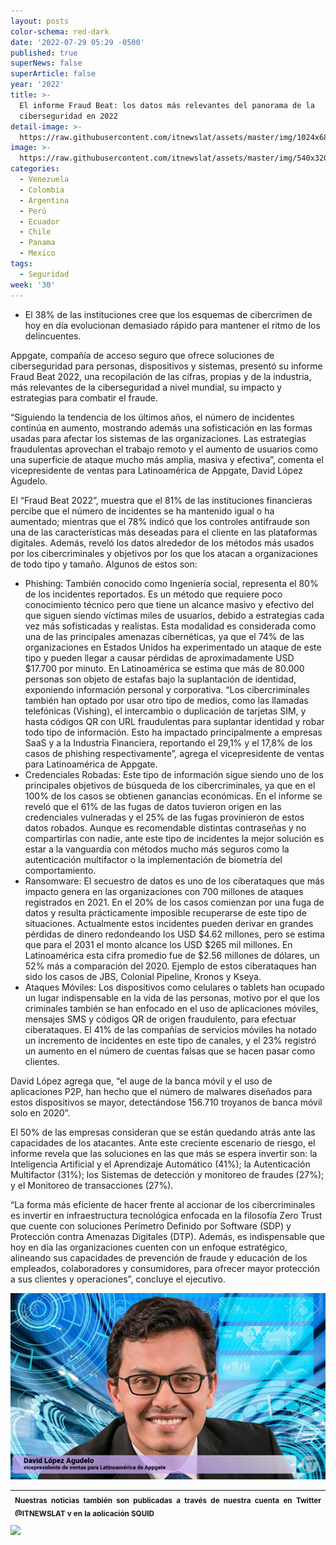 ```yaml
---
layout: posts
color-schema: red-dark
date: '2022-07-29 05:29 -0500'
published: true
superNews: false
superArticle: false
year: '2022'
title: >-
  El informe Fraud Beat: los datos más relevantes del panorama de la
  ciberseguridad en 2022
detail-image: >-
  https://raw.githubusercontent.com/itnewslat/assets/master/img/1024x680/David-Lopez-g.jpg
image: >-
  https://raw.githubusercontent.com/itnewslat/assets/master/img/540x320/David-Lopez-p.jpg
categories:
  - Venezuela
  - Colombia
  - Argentina
  - Perú
  - Ecuador
  - Chile
  - Panama
  - Mexico
tags:
  - Seguridad
week: '30'
---
```

- El 38% de las instituciones cree que los esquemas de cibercrimen de hoy en día evolucionan demasiado rápido para mantener el ritmo de los delincuentes.
 
Appgate, compañía de acceso seguro que ofrece soluciones de ciberseguridad para personas, dispositivos y sistemas, presentó su informe Fraud Beat 2022, una recopilación de las cifras, propias y de la industria, más relevantes de la ciberseguridad a nivel mundial, su impacto y estrategias para combatir el fraude.

“Siguiendo la tendencia de los últimos años, el número de incidentes continúa en aumento, mostrando además una sofisticación en las formas usadas para afectar los sistemas de las organizaciones. Las estrategias fraudulentas aprovechan el trabajo remoto y el aumento de usuarios como una superficie de ataque mucho más amplia, masiva y efectiva”, comenta el vicepresidente de ventas para Latinoamérica de Appgate, David López Agudelo.

El “Fraud Beat 2022”, muestra que el 81% de las instituciones financieras percibe que el número de incidentes se ha mantenido igual o ha aumentado; mientras que el 78% indicó que los controles antifraude son una de las características más deseadas para el cliente en las plataformas digitales. Además, reveló los datos alrededor de los métodos más usados por los cibercriminales y objetivos por los que los atacan a organizaciones de todo tipo y tamaño. Algunos de estos son:

- Phishing: También conocido como Ingeniería social, representa el 80% de los incidentes reportados. Es un método que requiere poco conocimiento técnico pero que tiene un alcance masivo y efectivo del que siguen siendo víctimas miles de usuarios, debido a estrategias cada vez más sofisticadas y realistas. Esta modalidad es considerada como una de las principales amenazas cibernéticas, ya que el 74% de las organizaciones en Estados Unidos ha experimentado un ataque de este tipo y pueden llegar a causar pérdidas de aproximadamente USD $17.700 por minuto. En Latinoamérica se estima que más de 80.000 personas son objeto de estafas bajo la suplantación de identidad, exponiendo información personal y corporativa.
 “Los cibercriminales también han optado por usar otro tipo de medios, como las llamadas telefónicas (Vishing), el intercambio o duplicación de tarjetas SIM, y hasta códigos QR con URL fraudulentas para suplantar identidad y robar todo tipo de información. Esto ha impactado principalmente a empresas SaaS y a la Industria Financiera, reportando el 29,1% y el 17,8% de los casos de phishing respectivamente”, agrega el vicepresidente de ventas para Latinoamérica de Appgate.
- Credenciales Robadas: Este tipo de información sigue siendo uno de los principales objetivos de búsqueda de los cibercriminales, ya que en el 100% de los casos se obtienen ganancias económicas. En el informe se reveló que el 61% de las fugas de datos tuvieron origen en las credenciales vulneradas y el 25% de las fugas provinieron de estos datos robados.
 Aunque es recomendable distintas contraseñas y no compartirlas con nadie, ante este tipo de incidentes la mejor solución es estar a la vanguardia con métodos mucho más seguros como la autenticación multifactor o la implementación de biometría del comportamiento.
- Ransomware: El secuestro de datos es uno de los ciberataques que más impacto genera en las organizaciones con 700 millones de ataques registrados en 2021. En el 20% de los casos comienzan por una fuga de datos y resulta prácticamente imposible recuperarse de este tipo de situaciones.
 Actualmente estos incidentes pueden derivar en grandes pérdidas de dinero redondeando los USD $4.62 millones, pero se estima que para el 2031 el monto alcance los USD $265 mil millones. En Latinoamérica esta cifra promedio fue de $2.56 millones de dólares, un 52% más a comparación del 2020. Ejemplo de estos ciberataques han sido los casos de JBS, Colonial Pipeline, Kronos y Kseya.
- Ataques Móviles: Los dispositivos como celulares o tablets han ocupado un lugar indispensable en la vida de las personas, motivo por el que los criminales también se han enfocado en el uso de aplicaciones móviles, mensajes SMS y códigos QR de origen fraudulento, para efectuar ciberataques. El 41% de las compañías de servicios móviles ha notado un incremento de incidentes en este tipo de canales, y el 23% registró un aumento en el número de cuentas falsas que se hacen pasar como clientes.


David López agrega que, “el auge de la banca móvil y el uso de aplicaciones P2P, han hecho que el número de malwares diseñados para estos dispositivos se mayor, detectándose 156.710 troyanos de banca móvil solo en 2020”.

El 50% de las empresas consideran que se están quedando atrás ante las capacidades de los atacantes. Ante este creciente escenario de riesgo, el informe revela que las soluciones en las que más se espera invertir son: la Inteligencia Artificial y el Aprendizaje Automático (41%); la Autenticación Multifactor (31%); los Sistemas de detección y monitoreo de fraudes (27%); y el Monitoreo de transacciones (27%).

“La forma más eficiente de hacer frente al accionar de los cibercriminales es invertir en infraestructura tecnológica enfocada en la filosofía Zero Trust que cuente con soluciones Perímetro Definido por Software (SDP) y Protección contra Amenazas Digitales (DTP). Además, es indispensable que hoy en día las organizaciones cuenten con un enfoque estratégico, alineando sus capacidades de prevención de fraude y educación de los empleados, colaboradores y consumidores, para ofrecer mayor protección a sus clientes y operaciones”, concluye el ejecutivo. 

![](https://raw.githubusercontent.com/itnewslat/assets/master/img/540x320/David-Lopez-p.jpg)

<table style="height: 42px;" width="569">
<tbody>
<tr>
<td style="text-align: justify;"><sub><strong>Nuestras noticias también son publicadas a través de nuestra cuenta en Twitter <a href="https://twitter.com/itnewslat?lang=es">@ITNEWSLAT</a> y en la aplicación <a href="https://squidapp.co/en/">SQUID</a></strong></sub></td>
</tr>
</tbody>
</table>

<img src="https://tracker.metricool.com/c3po.jpg?hash=56f88a41e39ab42c063cc51676587a04"/>